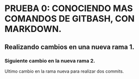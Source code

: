 # PRUEBA 0: CONOCIENDO MAS COMANDOS DE GITBASH, CON MARKDOWN.

## Realizando cambios en una nueva rama 1.
### Siguiente cambio en la nueva rama 2.

Ultimo cambio en la rama nueva para realizar dos commits.